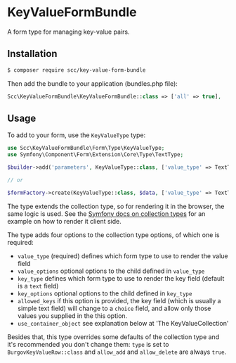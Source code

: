 KeyValueFormBundle
==================

A form type for managing key-value pairs.

Installation
------------

```bash
$ composer require scc/key-value-form-bundle
```

Then add the bundle to your application (bundles.php file):

```php
Scc\KeyValueFormBundle\KeyValueFormBundle::class => ['all' => true],
```

Usage
-----

To add to your form, use the `KeyValueType` type:

```php
use Scc\KeyValueFormBundle\Form\Type\KeyValueType;
use Symfony\Component\Form\Extension\Core\Type\TextType;

$builder->add('parameters', KeyValueType::class, ['value_type' => TextType::class]);

// or

$formFactory->create(KeyValueType::class, $data, ['value_type' => TextType::class]);
```

The type extends the collection type, so for rendering it in the browser, the same logic is used. See the
[Symfony docs on collection types](http://symfony.com/doc/current/cookbook/form/form_collections.html) for
an example on how to render it client side.

The type adds four options to the collection type options, of which one is required:

  * `value_type` (required) defines which form type to use to render the value field
  * `value_options` optional options to the child defined in `value_type`
  * `key_type` defines which form type to use to render the key field (default is a `text` field)
  * `key_options` optional options to the child defined in `key_type`
  * `allowed_keys` if this option is provided, the key field (which is usually a simple text field) will change to a `choice` field, and allow only those values you supplied in the this option.
  * `use_container_object` see explanation below at 'The KeyValueCollection'

Besides that, this type overrides some defaults of the collection type and it's recommended you don't change them:
`type` is set to `BurgovKeyValueRow::class` and `allow_add` and `allow_delete` are always `true`.

